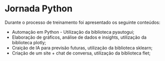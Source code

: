 # Jornada Python
Durante o processo de treinamento foi apresentado os seguinte conteúdos:
* Automação em Python - Utilização da biblioteca pyautogui; 
* Elaboração de gráficos, análise de dados e insights, utilização da biblioteca plotly; 
* Craição de IA para previsão futuras, utilização da biblioteca sklearn;
* Criação de um site + chat de conversa, utilização da biblioteca flet;

